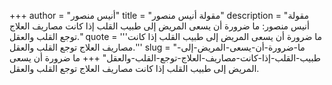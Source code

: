 +++
author = "أنيس منصور"
title = "مقولة أنيس منصور"
description = "مقولة أنيس منصور: ما ضرورة أن يسعى المريض إلى طبيب القلب إذا كانت مصاريف العلاج توجع القلب والعقل."
quote = '''ما ضرورة أن يسعى المريض إلى طبيب القلب إذا كانت مصاريف العلاج توجع القلب والعقل.'''
slug = "ما-ضرورة-أن-يسعى-المريض-إلى-طبيب-القلب-إذا-كانت-مصاريف-العلاج-توجع-القلب-والعقل"
+++
ما ضرورة أن يسعى المريض إلى طبيب القلب إذا كانت مصاريف العلاج توجع القلب والعقل.
